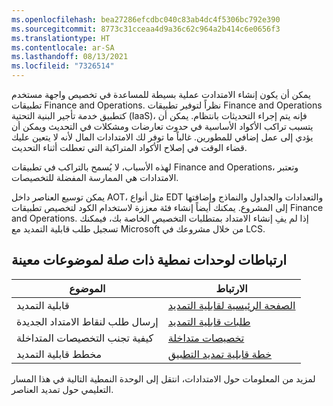 ```yaml
---
ms.openlocfilehash: bea27286efcdbc040c83ab4dc4f5306bc792e390
ms.sourcegitcommit: 8773c31cceaa4d9a36c62c964a2b414c6e0656f3
ms.translationtype: HT
ms.contentlocale: ar-SA
ms.lasthandoff: 08/13/2021
ms.locfileid: "7326514"
---
```

يمكن أن يكون إنشاء الامتدادت عملية بسيطة للمساعدة في تخصيص واجهة مستخدم تطبيقات Finance and Operations. نظراً لتوفير تطبيقات Finance and Operations كتطبيق خدمة تأجير البنية التحتية (IaaS)، فإنه يتم إجراء التحديثات بانتظام. يمكن أن يتسبب تراكب الأكواد الأساسية في حدوث تعارضات ومشكلات في التحديث ويمكن أن يؤدي إلى عمل إضافي للمطورين. غالباً ما توفر لك الامتدادات المال لأنه لا يتعين عليك قضاء الوقت في إصلاح الأكواد المتراكبة التي تعطلت أثناء التحديث.

لهذه الأسباب، لا يُسمح بالتراكب في تطبيقات Finance and Operations، وتعتبر الامتدادات هي الممارسة المفضلة للتخصيصات.

يمكن توسيع العناصر داخل AOT، مثل أنواع EDT والتعدادات والجداول والنماذج وإضافتها إلى المشروع. يمكنك أيضاً إنشاء فئة معززة لاستخدام الكود لتخصيص تطبيقات Finance and Operations. إذا لم يفِ إنشاء الامتداد بمتطلبات التخصيص الخاصة بك، فيمكنك تسجيل طلب قابلية التمديد مع Microsoft من خلال مشروعك في LCS.

## <a name="links-to-related-modules-and-sites-for-specific-topics"></a>ارتباطات لوحدات نمطية ذات صلة لموضوعات معينة

| الموضوع | الارتباط  |
 | ------------- | ------------- |
 | قابلية التمديد | [الصفحة الرئيسية لقابلية التمديد](/dynamics365/fin-ops-core/dev-itpro/extensibility/extensibility-home-page/?azure-portal=true)|
 | إرسال طلب لنقاط الامتداد الجديدة | [طلبات قابلية التمديد](/dynamics365/fin-ops-core/dev-itpro/extensibility/extensibility-requests/?azure-portal=true)|
| كيفية تجنب التخصيصات المتداخلة‬‏ | [تخصيصات متداخلة](/dynamics365/fin-ops-core/dev-itpro/extensibility/intrusive-customizations/?azure-portal=true)|
 | مخطط قابلية التمديد | [خطة قابلية تمديد التطبيق](/dynamics365/fin-ops-core/dev-itpro/extensibility/extensibility-roadmap/?azure-portal=true)|


لمزيد من المعلومات حول الامتدادات، انتقل إلى الوحدة النمطية التالية في هذا المسار التعليمي حول تمديد العناصر.
